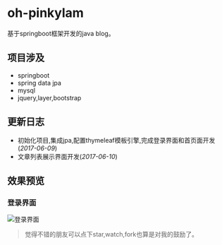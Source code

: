 # oh-pinkylam
基于springboot框架开发的java blog。

## 项目涉及

- springboot
- spring data jpa
- mysql
- jquery,layer,bootstrap

## 更新日志

- 初始化项目,集成jpa,配置thymeleaf模板引擎,完成登录界面和首页面开发(*2017-06-09*)
- 文章列表展示界面开发(*2017-06-10*)

## 效果预览

### 登录界面

![登录界面](https://github.com/handexing/oh-pinkylam/raw/master/img/login.png)


> 觉得不错的朋友可以点下star,watch,fork也算是对我的鼓励了。